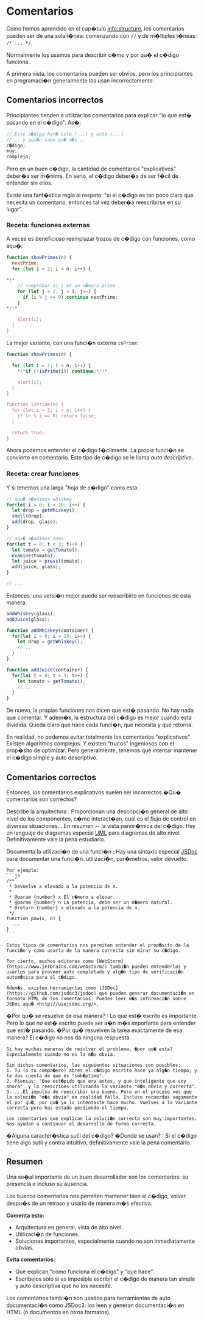 # Comentarios

Como hemos aprendido en el cap�tulo <info:structure>, los comentarios pueden ser de una sola l�nea: comenzando con `//` y de m�ltiples l�neas: `/* ... */`.

Normalmente los usamos para describir c�mo y por qu� el c�digo funciona.

A primera vista, los comentarios pueden ser obvios, pero los principiantes en programaci�n generalmente los usan incorrectamente.

## Comentarios incorrectos

Principiantes tienden a utilizar los comentarios para explicar "lo que est� pasando en el c�digo". As�:

```js
// Este c�digo har� esto (...) y esto (...)
// ...y qui�n sabe qu� m�s...
c�digo;
muy;
complejo;
```

Pero en un buen c�digo, la cantidad de comentarios "explicativos" deber�a ser m�nima. En serio, el c�digo deber�a de ser f�cil de entender sin ellos.

Existe una fant�stica regla al respeto: "si el c�digo es tan poco claro que necesita un comentario, entonces tal vez deber�a reescribirse en su lugar".

### Receta: funciones externas

A veces es beneficioso reemplazar trozos de c�digo con funciones, como aqu�:

```js
function showPrimes(n) {
  nextPrime:
  for (let i = 2; i < n; i++) {

*!*
    // comprobar si i es un n�mero primo
    for (let j = 2; j < i; j++) {
      if (i % j == 0) continue nextPrime;
    }
*/!*

    alert(i);
  }
}
```

La mejor variante, con una funci�n externa `isPrime`:

```js
function showPrimes(n) {

  for (let i = 2; i < n; i++) {
    *!*if (!isPrime(i)) continue;*/!*

    alert(i);  
  }
}

function isPrime(n) {
  for (let i = 2; i < n; i++) {
    if (n % i == 0) return false;
  }

  return true;
}
```

Ahora podemos entender el c�digo f�cilmente. La propia funci�n se convierte en comentario. Este tipo de c�digo se le llama *auto descriptivo*.

### Receta: crear funciones

Y si tenemos una larga "hoja de c�digo" como esta:

```js
// aqu� a�adimos whiskey
for(let i = 0; i < 10; i++) {
  let drop = getWhiskey();
  smell(drop);
  add(drop, glass);
}

// aqu� a�adimos zumo
for(let t = 0; t < 3; t++) {
  let tomato = getTomato();
  examine(tomato);
  let juice = press(tomato);
  add(juice, glass);
}

// ...
```

Entonces, una versi�n mejor puede ser reescribirlo en funciones de esta manera:

```js
addWhiskey(glass);
addJuice(glass);

function addWhiskey(container) {
  for(let i = 0; i < 10; i++) {
    let drop = getWhiskey();
    //...
  }
}

function addJuice(container) {
  for(let t = 0; t < 3; t++) {
    let tomato = getTomato();
    //...
  }
}
```

De nuevo, la propias funciones nos dicen que est� pasando. No hay nada que comentar. Y adem�s, la estructura del c�digo es mejor cuando esta dividida. Queda claro que hace cada funci�n, que necesita y que retorna.

En realidad, no podemos evitar totalmente los comentarios "explicativos". Existen algoritmos complejos. Y existen "trucos" ingeniosos con el prop�sito de optimizar. Pero generalmente, tenemos que intentar mantener el c�digo simple y auto descriptivo.

## Comentarios correctos

Entonces, los comentarios explicativos suelen ser incorrectos.�Qu� comentarios son correctos?

Describe la arquitectura
: Proporcionan una descripci�n general de alto nivel de los componentes, c�mo interact�an, cual es el flujo de control en diversas situaciones... En resumen -- la vista panor�mica del c�digo. Hay un lenguaje de diagramas especial [UML](https://es.wikipedia.org/wiki/Lenguaje_unificado_de_modelado) para diagramas de alto nivel. Definitivamente vale la pena estudiarlo.

Documenta la utilizaci�n de una funci�n
: Hay una sintaxis especial [JSDoc](https://en.wikipedia.org/wiki/JSDoc) para documentar una funci�n: utilizaci�n, par�metros, valor devuelto.

	Por ejemplo:
	```js
    /**
     * Devuelve x elevado a la potencia de n.
     *
     * @param {number} x El n�mero a elevar.
     * @param {number} n La potencia, debe ser un n�mero natural.
     * @return {number} x elevado a la potencia de n.
     */
    function pow(x, n) {
      ...
    }
    ```
	
	Estos tipos de comentarios nos permiten entender el prop�sito de la funci�n y como usarla de la manera correcta sin mirar su c�digo.
	
	Por cierto, muchos editores como [WebStorm](https://www.jetbrains.com/webstorm/) tambi�n pueden entenderlos y usarlos para proveer auto completado y alg�n tipo de verificaci�n autom�tica para el c�digo.
	
	Adem�s, existen herramientas como [JSDoc](https://github.com/jsdoc3/jsdoc) que pueden generar documentaci�n en formato HTML de los comentarios. Puedes leer m�s informaci�n sobre JSDoc aqu� <http://usejsdoc.org/>.
	
�Por qu� se resuelve de esa manera?
: Lo que est� escrito es importante. Pero lo que *no* est� escrito puede ser a�n m�s importante para entender que est� pasando. �Por qu� resuelven la tarea exactamente de esa manera? El c�digo no nos da ninguna respuesta.

	Si hay muchas maneras de resolver el problema, �por qu� esta? Especialmente cuando no es la m�s obvia.
	
	Sin dichos comentarios, las siguientes situaciones son posibles:
	1. Tu (o tu compa�ero) abres el c�digo escrito hace ya alg�n tiempo, y te das cuenta de que es "sub�ptimo".
	2. Piensas: "Que est�pido que era antes, y que inteligente que soy ahora", y lo reescribes utilizando la variante "m�s obvia y correcta".
	3. ...El impulso de reescribir era bueno. Pero en el proceso ves que la soluci�n "m�s obvia" en realidad falla. Incluso recuerdas vagamente el por qu�, por qu� ya lo intentaste hace mucho. Vuelves a la variante correcta pero has estado perdiendo el tiempo.
	
	Los comentarios que explican la soluci�n correcta son muy importantes. Nos ayudan a continuar el desarrollo de forma correcta.
	
�Alguna caracter�stica sutil del c�digo? �Donde se usan?
: Si el c�digo tiene algo sutil y contra intuitivo, definitivamente vale la pena comentarlo.

## Resumen

Una se�al importante de un buen desarrollador son los comentarios: su presencia e incluso su ausencia.

Los buenos comentarios nos permiten mantener bien el c�digo, volver despu�s de un retraso y usarlo de manera m�s efectiva.

**Comenta esto:**

- Arquitectura en general, vista de alto nivel.
- Utilizaci�n de funciones.
- Soluciones importantes, especialmente cuando no son inmediatamente obvias.

**Evita comentarios:**

- Que explican "como funciona el c�digo" y "que hace".
- Escribelos solo si es imposible escribir el c�digo de manera tan simple y auto descriptiva que no los necesite.

Los comentarios tambi�n son usados para herramientas de auto documentaci�n como JSDoc3: los leen y generan documentaci�n en HTML (o documentos en otros formatos).
